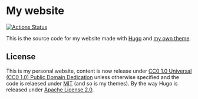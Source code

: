 # My website
[![Actions Status](https://github.com/KevCaz/KevCaz.github.io/workflows/github%20pages/badge.svg)](hhttps://github.com/KevCaz/KevCaz.github.io/actions)


This is the source code for my website made with [Hugo](https://gohugo.io) and [my own theme](https://github.com/KevCaz/funkyflex).



## License

This is my personal website, content is now release under [CC0 1.0 Universal (CC0 1.0)
Public Domain Dedication](https://creativecommons.org/publicdomain/zero/1.0/) unless 
otherwise specified and the code is relaesed under [MIT](https://opensource.org/licenses/mit-license.php) 
(and so is my themes). By the way Hugo is released under [Apache License 2.0](https://choosealicense.com/licenses/apache-2.0/).
